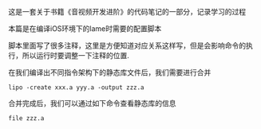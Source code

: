 这是一套关于书籍《音视频开发进阶》的代码笔记的一部分，记录学习的过程

本篇是在编译iOS环境下的lame时需要的配置脚本

脚本里面写了很多注释，这里是方便知道对应关系这样写，但是会影响命令的执行，所以运行时要调整一下注释的位置.

在我们编译出不同指令架构下的静态库文件后，我们需要进行合并

```
lipo -create xxx.a yyy.a -output zzz.a
```

合并完成后，我们可以通过如下命令查看静态库的信息

```
file zzz.a
```
